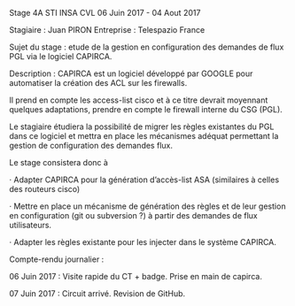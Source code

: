 Stage 4A STI INSA CVL
06 Juin 2017 - 04 Aout 2017

Stagiaire :  Juan PIRON
Entreprise : Telespazio France

Sujet du stage : etude de la gestion en configuration des demandes de flux PGL via le logiciel CAPIRCA.

Description : 
CAPIRCA est un logiciel développé par GOOGLE pour automatiser la création des ACL sur les firewalls.

Il prend en compte les access-list cisco et à ce titre devrait moyennant quelques adaptations, prendre en compte le firewall interne du CSG (PGL).

Le stagiaire étudiera la possibilité de migrer les règles existantes du PGL dans ce logiciel et mettra en place les mécanismes adéquat permettant la gestion de configuration des demandes flux.

 

Le stage consistera donc à

·         Adapter CAPIRCA pour la génération d’accès-list ASA (similaires à celles des routeurs cisco)

·         Mettre en place un mécanisme de génération des règles et de leur gestion en configuration (git ou subversion ?) à partir des demandes de flux utilisateurs.

·         Adapter les règles existante pour les injecter dans le système CAPIRCA.

Compte-rendu journalier : 

06 Juin 2017 :
Visite rapide du CT + badge.
Prise en main de capirca.

07 Juin 2017 : 
Circuit arrivé. Revision de GitHub.
